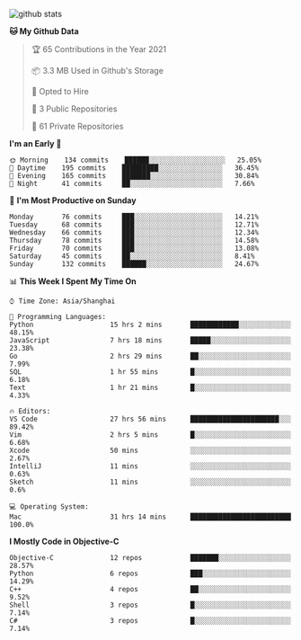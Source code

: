 
![github stats](https://github-readme-stats.vercel.app/api?username=ChesterYue&show_icons=true&count_private=true)

<!-- ![wakatime](https://github-readme-stats.vercel.app/api/wakatime?username=ChesterYue&layout=compact) -->

<!-- ![wakatime](https://github-readme-stats.vercel.app/api/top-langs/?username=ChesterYue&layout=compact) -->

<!--START_SECTION:waka-->
**🐱 My Github Data** 

> 🏆 65 Contributions in the Year 2021
 > 
> 📦 3.3 MB Used in Github's Storage 
 > 
> 💼 Opted to Hire
 > 
> 📜 3 Public Repositories 
 > 
> 🔑 61 Private Repositories  
 > 
**I'm an Early 🐤** 

```text
🌞 Morning    134 commits    ██████░░░░░░░░░░░░░░░░░░░   25.05% 
🌆 Daytime    195 commits    █████████░░░░░░░░░░░░░░░░   36.45% 
🌃 Evening    165 commits    ███████░░░░░░░░░░░░░░░░░░   30.84% 
🌙 Night      41 commits     ██░░░░░░░░░░░░░░░░░░░░░░░   7.66%

```
📅 **I'm Most Productive on Sunday** 

```text
Monday       76 commits     ███░░░░░░░░░░░░░░░░░░░░░░   14.21% 
Tuesday      68 commits     ███░░░░░░░░░░░░░░░░░░░░░░   12.71% 
Wednesday    66 commits     ███░░░░░░░░░░░░░░░░░░░░░░   12.34% 
Thursday     78 commits     ███░░░░░░░░░░░░░░░░░░░░░░   14.58% 
Friday       70 commits     ███░░░░░░░░░░░░░░░░░░░░░░   13.08% 
Saturday     45 commits     ██░░░░░░░░░░░░░░░░░░░░░░░   8.41% 
Sunday       132 commits    ██████░░░░░░░░░░░░░░░░░░░   24.67%

```


📊 **This Week I Spent My Time On** 

```text
⌚︎ Time Zone: Asia/Shanghai

💬 Programming Languages: 
Python                   15 hrs 2 mins       ████████████░░░░░░░░░░░░░   48.15% 
JavaScript               7 hrs 18 mins       █████░░░░░░░░░░░░░░░░░░░░   23.38% 
Go                       2 hrs 29 mins       ██░░░░░░░░░░░░░░░░░░░░░░░   7.99% 
SQL                      1 hr 55 mins        █░░░░░░░░░░░░░░░░░░░░░░░░   6.18% 
Text                     1 hr 21 mins        █░░░░░░░░░░░░░░░░░░░░░░░░   4.33%

🔥 Editors: 
VS Code                  27 hrs 56 mins      ██████████████████████░░░   89.42% 
Vim                      2 hrs 5 mins        █░░░░░░░░░░░░░░░░░░░░░░░░   6.68% 
Xcode                    50 mins             ░░░░░░░░░░░░░░░░░░░░░░░░░   2.67% 
IntelliJ                 11 mins             ░░░░░░░░░░░░░░░░░░░░░░░░░   0.63% 
Sketch                   11 mins             ░░░░░░░░░░░░░░░░░░░░░░░░░   0.6%

💻 Operating System: 
Mac                      31 hrs 14 mins      █████████████████████████   100.0%

```

**I Mostly Code in Objective-C** 

```text
Objective-C              12 repos            ███████░░░░░░░░░░░░░░░░░░   28.57% 
Python                   6 repos             ███░░░░░░░░░░░░░░░░░░░░░░   14.29% 
C++                      4 repos             ██░░░░░░░░░░░░░░░░░░░░░░░   9.52% 
Shell                    3 repos             █░░░░░░░░░░░░░░░░░░░░░░░░   7.14% 
C#                       3 repos             █░░░░░░░░░░░░░░░░░░░░░░░░   7.14%

```



<!--END_SECTION:waka-->